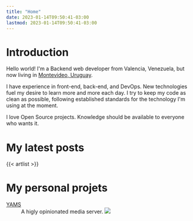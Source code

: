 ```yaml
---
title: "Home"
date: 2023-01-14T09:50:41-03:00
lastmod: 2023-01-14T09:50:41-03:00
---
```


# Introduction

Hello world! I'm a Backend web developer from Valencia, Venezuela, but now
living in [Montevideo, Uruguay](https://www.openstreetmap.org/relation/2929054).

I have experience in front-end, back-end, and DevOps. New technologies fuel my
desire to learn more and more each day. I try to keep my code as clean as
possible, following established standards for the technology I'm using at the
moment.

I love Open Source projects. Knowledge should be available to everyone who wants
it.

# My latest posts <a class="soc" target="_blank" href="https://rogs.me/index.xml" title="fas fa-rss"><i class="fas fa-rss" aria-hidden="true"></i></a>

{{< artlist >}}

# My personal projets

<dl>
<dt><a href="https://yams.media">YAMS</a></dt>
<dd>A higly opinionated media server. <a href="https://gitlab.com/rogs/yams"><img src="/gitlab-small.png"/></a></dd>
</dl>
